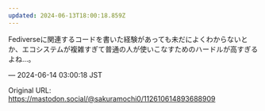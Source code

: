 ```yaml
---
updated: 2024-06-13T18:00:18.859Z
---
```


<p>Fediverseに関連するコードを書いた経験があっても未だによくわからないとか、エコシステムが複雑すぎて普通の人が使いこなすためのハードルが高すぎるよね…。</p>

&mdash; 2024-06-14 03:00:18 JST

Original URL: https://mastodon.social/@sakuramochi0/112610614893688909
